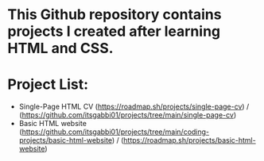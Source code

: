 # This Github repository contains projects I created after learning HTML and CSS.

# Project List:
- Single-Page HTML CV (https://roadmap.sh/projects/single-page-cv) / (https://github.com/itsgabbi01/projects/tree/main/single-page-cv)
- Basic HTML website (https://github.com/itsgabbi01/projects/tree/main/coding-projects/basic-html-website) / (https://roadmap.sh/projects/basic-html-website)
